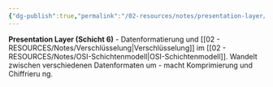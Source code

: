 ```yaml
---
{"dg-publish":true,"permalink":"/02-resources/notes/presentation-layer/","tags":["osi/layer6","daten/formatierung"],"noteIcon":"","updated":"2025-08-28T20:50:30.000+02:00"}
---
```



**Presentation Layer (Schicht 6)** - Datenformatierung und [[02 - RESOURCES/Notes/Verschlüsselung\|Verschlüsselung]] im [[02 - RESOURCES/Notes/OSI-Schichtenmodell\|OSI-Schichtenmodell]].
Wandelt zwischen verschiedenen Datenformaten um - macht Komprimierung und Chiffrieru ng.